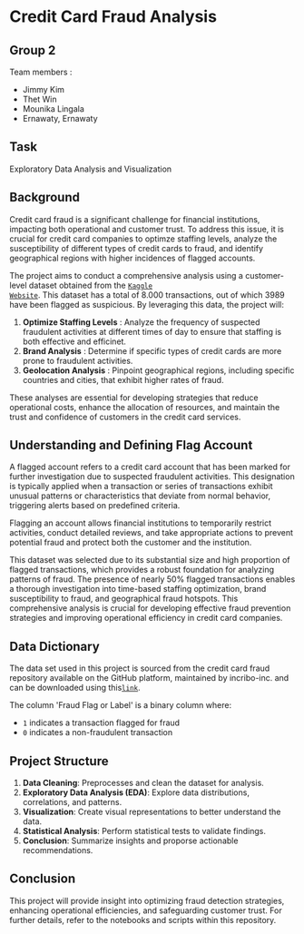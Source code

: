 # Credit Card Fraud Analysis

## Group 2
Team members : 
- Jimmy Kim
- Thet Win
- Mounika Lingala
- Ernawaty, Ernawaty


## Task
Exploratory Data Analysis and Visualization

## Background

Credit card  fraud is a significant challenge for financial institutions, impacting both operational and customer trust. To address this issue, it is crucial for credit card companies to optimze staffing levels, analyze the susceptibility of different types of credit cards to fraud, and identify geographical regions with higher incidences of flagged accounts.

The project aims to conduct a comprehensive analysis using a customer-level dataset obtained from the <code style ="color:blue">[Kaggle Website](https://www.kaggle.com/code/teamincribo/credit-card-fraud-dataset/input)</code>. This dataset has a total of 8.000 transactions, out of which 3989 have been flagged as suspicious. By leveraging this data, the project will:
1. **Optimize Staffing Levels** : Analyze the frequency of suspected fraudulent activities at different times of day to ensure that staffing is both effective and efficinet.
2. **Brand Analysis** : Determine if specific types of credit cards are more prone to fraudulent activities.
3. **Geolocation Analysis** : Pinpoint geographical regions, including specific countries and cities, that exhibit higher rates of fraud. 

These analyses are essential for developing strategies that reduce operational costs, enhance the allocation of resources, and maintain the trust and confidence of customers in the credit card services. 

## Understanding and Defining Flag Account

A flagged account refers to a credit card account that has been marked for further investigation due to suspected fraudulent activities. This designation is typically applied when a transaction or series of transactions exhibit unusual patterns or characteristics that deviate from normal behavior, triggering alerts based on predefined criteria. 

Flagging an account allows financial institutions to temporarily restrict activities, conduct detailed reviews, and take appropriate actions to prevent potential fraud and protect both the customer and the institution.

This dataset was selected due to its substantial size and high proportion of flagged transactions, which provides a robust foundation for analyzing patterns of fraud. 
The presence of nearly 50% flagged transactions enables a thorough investigation into time-based staffing optimization, brand susceptibility to fraud, and geographical fraud hotspots. This comprehensive analysis is crucial for developing effective fraud prevention strategies and improving operational efficiency in credit card companies.

## Data Dictionary
The data set used in this project is sourced from the credit card fraud repository available on the GitHub platform, maintained by incribo-inc. and can be downloaded using this<code style ="color:blue">[link](https://github.com/incribo-inc/credit_card_fraud/blob/main/credit_card_fraud.csv)</code>.

The column 'Fraud Flag or Label' is a binary column where:
- `1` indicates a transaction flagged for fraud
- `0`  indicates a non-fraudulent transaction

## Project Structure
1. **Data Cleaning**: Preprocesses and clean the dataset for analysis.
2. **Exploratory Data Analysis (EDA)**: Explore data distributions, correlations, and patterns.
3. **Visualization**: Create visual representations to better understand the data.
4. **Statistical Analysis**: Perform statistical tests to validate findings.
5. **Conclusion**: Summarize insights and proporse actionable recommendations.

## Conclusion
This project will provide insight into optimizing fraud detection strategies, enhancing operational efficiencies, and safeguarding customer trust. For further details, refer to the notebooks and scripts within this repository.